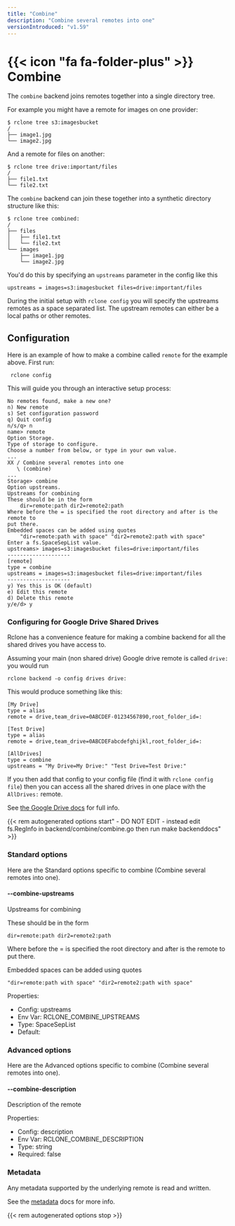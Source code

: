 ```yaml
---
title: "Combine"
description: "Combine several remotes into one"
versionIntroduced: "v1.59"
---
```


# {{< icon "fa fa-folder-plus" >}} Combine

The `combine` backend joins remotes together into a single directory
tree.

For example you might have a remote for images on one provider:

```
$ rclone tree s3:imagesbucket
/
├── image1.jpg
└── image2.jpg
```

And a remote for files on another:

```
$ rclone tree drive:important/files
/
├── file1.txt
└── file2.txt
```

The `combine` backend can join these together into a synthetic
directory structure like this:

```
$ rclone tree combined:
/
├── files
│   ├── file1.txt
│   └── file2.txt
└── images
    ├── image1.jpg
    └── image2.jpg
```

You'd do this by specifying an `upstreams` parameter in the config
like this

    upstreams = images=s3:imagesbucket files=drive:important/files

During the initial setup with `rclone config` you will specify the
upstreams remotes as a space separated list. The upstream remotes can
either be a local paths or other remotes.

## Configuration

Here is an example of how to make a combine called `remote` for the
example above. First run:

     rclone config

This will guide you through an interactive setup process:

```
No remotes found, make a new one?
n) New remote
s) Set configuration password
q) Quit config
n/s/q> n
name> remote
Option Storage.
Type of storage to configure.
Choose a number from below, or type in your own value.
...
XX / Combine several remotes into one
   \ (combine)
...
Storage> combine
Option upstreams.
Upstreams for combining
These should be in the form
    dir=remote:path dir2=remote2:path
Where before the = is specified the root directory and after is the remote to
put there.
Embedded spaces can be added using quotes
    "dir=remote:path with space" "dir2=remote2:path with space"
Enter a fs.SpaceSepList value.
upstreams> images=s3:imagesbucket files=drive:important/files
--------------------
[remote]
type = combine
upstreams = images=s3:imagesbucket files=drive:important/files
--------------------
y) Yes this is OK (default)
e) Edit this remote
d) Delete this remote
y/e/d> y
```

### Configuring for Google Drive Shared Drives

Rclone has a convenience feature for making a combine backend for all
the shared drives you have access to.

Assuming your main (non shared drive) Google drive remote is called
`drive:` you would run

    rclone backend -o config drives drive:

This would produce something like this:

    [My Drive]
    type = alias
    remote = drive,team_drive=0ABCDEF-01234567890,root_folder_id=:

    [Test Drive]
    type = alias
    remote = drive,team_drive=0ABCDEFabcdefghijkl,root_folder_id=:

    [AllDrives]
    type = combine
    upstreams = "My Drive=My Drive:" "Test Drive=Test Drive:"

If you then add that config to your config file (find it with `rclone
config file`) then you can access all the shared drives in one place
with the `AllDrives:` remote.

See [the Google Drive docs](/drive/#drives) for full info.

{{< rem autogenerated options start" - DO NOT EDIT - instead edit fs.RegInfo in backend/combine/combine.go then run make backenddocs" >}}
### Standard options

Here are the Standard options specific to combine (Combine several remotes into one).

#### --combine-upstreams

Upstreams for combining

These should be in the form

    dir=remote:path dir2=remote2:path

Where before the = is specified the root directory and after is the remote to
put there.

Embedded spaces can be added using quotes

    "dir=remote:path with space" "dir2=remote2:path with space"



Properties:

- Config:      upstreams
- Env Var:     RCLONE_COMBINE_UPSTREAMS
- Type:        SpaceSepList
- Default:     

### Advanced options

Here are the Advanced options specific to combine (Combine several remotes into one).

#### --combine-description

Description of the remote

Properties:

- Config:      description
- Env Var:     RCLONE_COMBINE_DESCRIPTION
- Type:        string
- Required:    false

### Metadata

Any metadata supported by the underlying remote is read and written.

See the [metadata](/docs/#metadata) docs for more info.

{{< rem autogenerated options stop >}}
